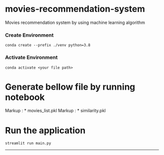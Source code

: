 # movies-recommendation-system
Movies recommendation system by using machine learning algorithm


### Create Environment
```
conda create --prefix ./venv python=3.8
```

### Activate Environment
```
conda activate <your file path>
```

# Generate bellow file by running notebook
Markup : * movies_list.pkl
Markup : * similarity.pkl


# Run the application
```
streamlit run main.py
```

-------